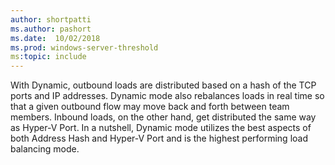 ```yaml
---
author: shortpatti
ms.author: pashort
ms.date:  10/02/2018
ms.prod: windows-server-threshold
ms:topic: include
---
```


With Dynamic, outbound loads are distributed based on a hash of the TCP ports and IP addresses. Dynamic mode also rebalances loads in real time so that a given outbound flow may move back and forth between team members. Inbound loads, on the other hand, get distributed the same way as Hyper-V Port. In a nutshell, Dynamic mode utilizes the best aspects of both Address Hash and Hyper-V Port and is the highest performing load balancing mode. 

